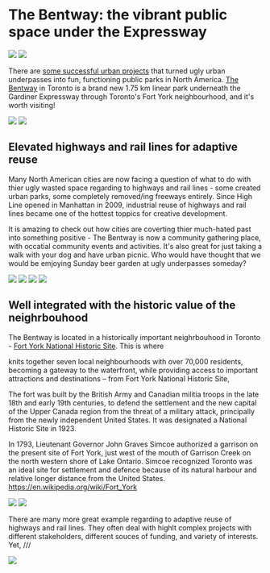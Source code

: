
# The Bentway: the vibrant public space under the Expressway

![](thebentway2.jpg)
![](thebentway3.jpg)

There are [some successful urban projects](https://www.curbed.com/2017/1/9/14183876/freeway-underpass-park-public) that turned ugly urban underpasses into fun, functioning public parks in North America. [The Bentway](http://www.thebentway.ca/) in Toronto is a brand new 1.75 km linear park underneath the Gardiner Expressway through Toronto's Fort York neighbourhood, and it's worth visiting! 

![](thebentway5.jpg)
![](thebentway7.jpg)

## Elevated highways and rail lines for adaptive reuse 

Many North American cities are now facing a question of what to do with thier ugly wasted space regarding to highways and rail lines - some created urban parks, some completely removed/ing freeways entirely. Since High Line opened in Manhattan in 2009, industrial reuse of highways and rail lines became one of the hottest toppics for creative development. 

It is amazing to check out how cities are coverting thier much-hated past into something positive - The Bentway is now a community gathering place, with occatial community events and activities. It's also great for just taking a walk with your dog and have urban picnic. Who would have thought that we would be emjoying Sunday beer garden at ugly underpasses someday? 

![](thebentway10.jpg)
![](thebentway11.jpg)
![](thebentway12.jpg)
![](thebentway13.jpg)

## Well integrated with the historic value of the neighrbouhood 

The Bentway is located in a historically important neighrbouhood in Toronto - [Fort York National Historic Site](https://www.fortyork.ca/). This is where

knits together seven local neighbourhoods with over 70,000 residents, becoming a gateway to the waterfront, while providing access to important attractions and destinations – from Fort York National Historic Site,

The fort was built by the British Army and Canadian militia troops in the late 18th and early 19th centuries, to defend the settlement and the new capital of the Upper Canada region from the threat of a military attack, principally from the newly independent United States. It was designated a National Historic Site in 1923.

In 1793, Lieutenant Governor John Graves Simcoe authorized a garrison on the present site of Fort York, just west of the mouth of Garrison Creek on the north western shore of Lake Ontario. Simcoe recognized Toronto was an ideal site for settlement and defence because of its natural harbour and relative longer distance from the United States. 
https://en.wikipedia.org/wiki/Fort_York


![](thebentway15.jpg)
![](thebentway17.jpg)

There are many more great example regarding to adaptive reuse of highways and rail lines. They often deal with highlt complex projects with different stakeholders, different souces of funding, and variety of interests. Yet, ///

![](thebentway25.jpg)